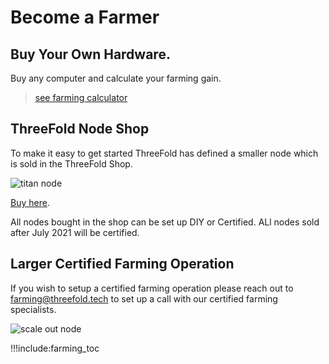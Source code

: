 
# Become a Farmer

## Buy Your Own Hardware.

Buy any computer and calculate your farming gain.

> [see farming calculator](farming_calculator)

## ThreeFold Node Shop

To make it easy to get started ThreeFold has defined a smaller node which is sold in the ThreeFold Shop.

![titan node](img/titan_side.jpg 'size=200')

[Buy here](https://shop.threefold.tech). 

All nodes bought in the shop can be set up DIY or Certified. ALl nodes sold after July 2021 will be certified.

<!-- 
## Larger Home / Office Nodes

If you wish to express your interest in bigger nodes for home usage like the [Venus v2](venus_v2), or if you would like to know more about DIY Nodes in General please reach out to [farming@threefold.tech](mailto:farming@threefold.tech)

![venus node](img/venus_sideview.jpg 'size=200')

The Venus v2 is recommended only for home use when a good Fibre connection is available. -->

<!--- TODO: Talk to Kristof if we list this, if yes we need to refresh our pricing and see if we can get the components before September. --->

## Larger Certified Farming Operation

If you wish to setup a certified farming operation please reach out to [farming@threefold.tech](mailto:farming@threefold.tech) to set up a call with our certified farming specialists.

![scale out node](img/scale_node_1.jpg 'size=200')


!!!include:farming_toc